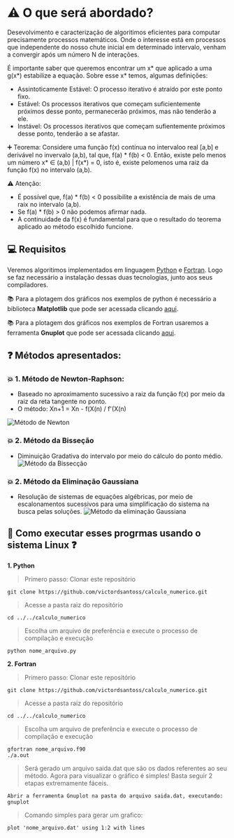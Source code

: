 # :warning: O que será abordado? 
Desevolvimento e caracterização de algoritimos eficientes para computar precisamente processos matemáticos. Onde o interesse está em processos que independente do nosso chute inicial em determinado intervalo, venham a convergir após um número N de interações.

É importante saber que queremos encontrar um x* que aplicado a uma g(x*) estabilize a equação. Sobre esse x* temos, algumas definições:
  * Assintoticamente Estável: O processo iterativo é atraído por este ponto fixo.
  * Estável: Os processos iterativos que começam suficientemente próximos desse ponto, permanecerão próximos, mas não tenderão a ele.
  * Instável: Os processos iterativos que começam sufientemente próximos desse ponto, tenderão a se afastar.   
  
:heavy_plus_sign: Teorema:
  Considere uma função f(x) contínua no intervaloo real [a,b] e derivável no invervalo (a,b), tal que, f(a) * f(b) < 0. Então, existe pelo menos um número x* ∈ (a,b) | f(x*) = 0, isto é, existe pelomenos uma raiz da função f(x) no intervalo (a,b).
  
 :warning: Atenção:
  * É possível que, f(a) * f(b) < 0 possibilite a existência de mais de uma raix no intervalo (a,b).
  * Se f(a) * f(b) > 0 não podemos afirmar nada.
  * A continuidade da f(x) é fundamental para que o resultado do teorema aplicado ao método escolhido funcione.
  
  
## :computer: Requisitos
Veremos algoritimos implementados em linguagem [Python](https://www.python.org/downloads/) e [Fortran](https://gcc.gnu.org/wiki/GFortranBinaries#Windows). Logo se faz necessário a instalação dessas duas tecnologias, junto aos seus compiladores. 

:books: Para a plotagem dos gráficos nos exemplos de python é necessário a biblioteca **Matplotlib** que pode ser acessada clicando [aqui](https://matplotlib.org/downloads.html).

:books: Para a plotagem dos gráficos nos exemplos de Fortran usaremos a ferramenta **Gnuplot** que pode ser acessada clicando [aqui](https://sourceforge.net/projects/gnuplot/files/gnuplot/).
   
  

## :question: Métodos apresentados: 
### :collision: 1. Método de Newton-Raphson: 
  * Baseado no aproximamento sucessivo a raiz da função f(x) por meio da raiz da reta tangente no ponto. 
  * O método: Xn+1 = Xn - f(X(n) / f'(X(n)
  
  ![Método de Newton](https://upload.wikimedia.org/wikipedia/commons/b/bb/Newton%E2%80%93Raphson_method.png)
  
### :collision: 2. Método da Bisseção 
  * Diminuição Gradativa do intervalo por meio do cálculo do ponto médio.
  ![Método da Bissecção](https://sites.google.com/site/calcnum10/_/rsrc/1475769500201/home/lista-2/metodos/metodo-da-bisseccao/Bissec%C3%A7%C3%A3o.png)

### :collision: 2. Método da Eliminação Gaussiana
  * Resolução de sistemas de equações algébricas, por meio de escalonamentos sucessivos para uma simplificação do sistema na busca pelas soluções.
  ![Método da eliminação Gaussiana](https://3.bp.blogspot.com/-eENtEFKiZi0/XF6uShPjLSI/AAAAAAAAnEQ/qUwbWCA8dZ0wB-bx6UT2ezyWikYXrDRZACLcBGAs/w1200-h630-p-k-no-nu/Escalonamento%252C%2Bo%2Bm%25C3%25A9todo%2Bde%2Belimina%25C3%25A7%25C3%25A3o%2Bde%2BGauss.png)

## :running: Como executar esses progrmas usando o sistema Linux :question:
**1. Python**
> Primero passo: Clonar este repositório
     
    git clone https://github.com/victordsantoss/calculo_numerico.git
> Acesse a pasta raiz do repositório

    cd ../../calculo_numerico
> Escolha um arquivo de preferência e execute o processo de compilação e execução
    
    python nome_arquivo.py
**2. Fortran**
> Primero passo: Clonar este repositório
     
    git clone https://github.com/victordsantoss/calculo_numerico.git
> Acesse a pasta raiz do repositório

    cd ../../calculo_numerico

> Escolha um arquivo de preferência e execute o processo de compilação e execução
    
    gfortran nome_arquivo.f90
    ./a.out
> Será gerado um arquivo saida.dat que são os dados referentes ao seu método. Agora para visualizar o gráfico é simples! Basta seguir 2 etapas extremamente fáceis. 
    
    Abrir a ferramenta Gnuplot na pasta do arquivo saida.dat, executando: gnuplot
> Comando simples para gerar um grafico: 
    
    plot 'nome_arquivo.dat' using 1:2 with lines 
